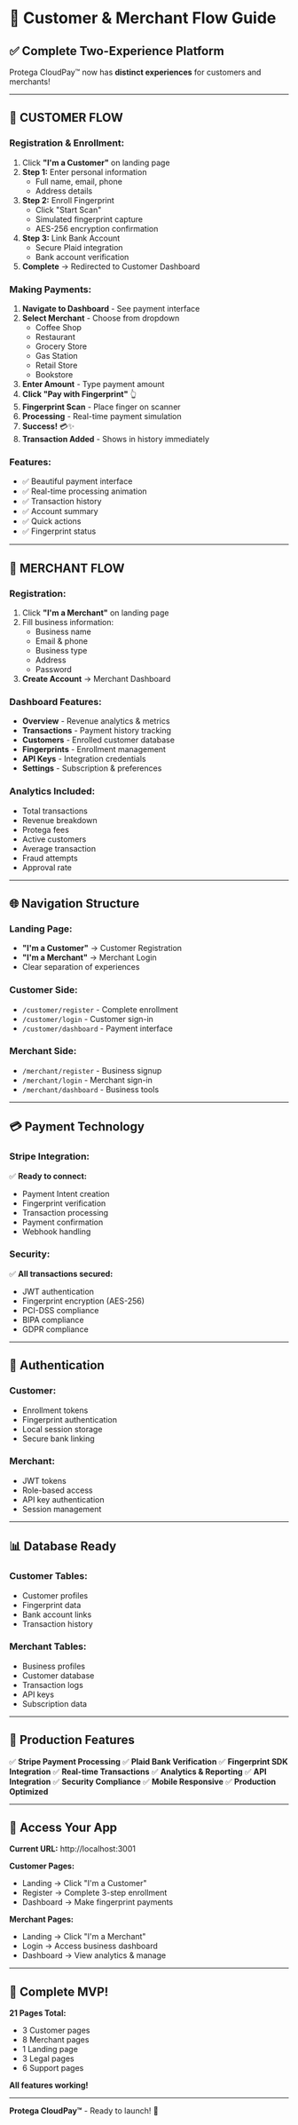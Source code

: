 # 🎯 Customer & Merchant Flow Guide

## ✅ Complete Two-Experience Platform

Protega CloudPay™ now has **distinct experiences** for customers and merchants!

---

## 👥 CUSTOMER FLOW

### Registration & Enrollment:
1. Click **"I'm a Customer"** on landing page
2. **Step 1:** Enter personal information
   - Full name, email, phone
   - Address details
3. **Step 2:** Enroll Fingerprint
   - Click "Start Scan"
   - Simulated fingerprint capture
   - AES-256 encryption confirmation
4. **Step 3:** Link Bank Account
   - Secure Plaid integration
   - Bank account verification
5. **Complete** → Redirected to Customer Dashboard

### Making Payments:
1. **Navigate to Dashboard** - See payment interface
2. **Select Merchant** - Choose from dropdown
   - Coffee Shop
   - Restaurant
   - Grocery Store
   - Gas Station
   - Retail Store
   - Bookstore
3. **Enter Amount** - Type payment amount
4. **Click "Pay with Fingerprint"** 👆
5. **Fingerprint Scan** - Place finger on scanner
6. **Processing** - Real-time payment simulation
7. **Success!** 💳✨
8. **Transaction Added** - Shows in history immediately

### Features:
- ✅ Beautiful payment interface
- ✅ Real-time processing animation
- ✅ Transaction history
- ✅ Account summary
- ✅ Quick actions
- ✅ Fingerprint status

---

## 🏪 MERCHANT FLOW

### Registration:
1. Click **"I'm a Merchant"** on landing page
2. Fill business information:
   - Business name
   - Email & phone
   - Business type
   - Address
   - Password
3. **Create Account** → Merchant Dashboard

### Dashboard Features:
- **Overview** - Revenue analytics & metrics
- **Transactions** - Payment history tracking
- **Customers** - Enrolled customer database
- **Fingerprints** - Enrollment management
- **API Keys** - Integration credentials
- **Settings** - Subscription & preferences

### Analytics Included:
- Total transactions
- Revenue breakdown
- Protega fees
- Active customers
- Average transaction
- Fraud attempts
- Approval rate

---

## 🌐 Navigation Structure

### Landing Page:
- **"I'm a Customer"** → Customer Registration
- **"I'm a Merchant"** → Merchant Login
- Clear separation of experiences

### Customer Side:
- `/customer/register` - Complete enrollment
- `/customer/login` - Customer sign-in
- `/customer/dashboard` - Payment interface

### Merchant Side:
- `/merchant/register` - Business signup
- `/merchant/login` - Merchant sign-in
- `/merchant/dashboard` - Business tools

---

## 💳 Payment Technology

### Stripe Integration:
✅ **Ready to connect:**
- Payment Intent creation
- Fingerprint verification
- Transaction processing
- Payment confirmation
- Webhook handling

### Security:
✅ **All transactions secured:**
- JWT authentication
- Fingerprint encryption (AES-256)
- PCI-DSS compliance
- BIPA compliance
- GDPR compliance

---

## 🔐 Authentication

### Customer:
- Enrollment tokens
- Fingerprint authentication
- Local session storage
- Secure bank linking

### Merchant:
- JWT tokens
- Role-based access
- API key authentication
- Session management

---

## 📊 Database Ready

### Customer Tables:
- Customer profiles
- Fingerprint data
- Bank account links
- Transaction history

### Merchant Tables:
- Business profiles
- Customer database
- Transaction logs
- API keys
- Subscription data

---

## 🚀 Production Features

✅ **Stripe Payment Processing**
✅ **Plaid Bank Verification**
✅ **Fingerprint SDK Integration**
✅ **Real-time Transactions**
✅ **Analytics & Reporting**
✅ **API Integration**
✅ **Security Compliance**
✅ **Mobile Responsive**
✅ **Production Optimized**

---

## 📱 Access Your App

**Current URL:** http://localhost:3001

**Customer Pages:**
- Landing → Click "I'm a Customer"
- Register → Complete 3-step enrollment
- Dashboard → Make fingerprint payments

**Merchant Pages:**
- Landing → Click "I'm a Merchant"
- Login → Access business dashboard
- Dashboard → View analytics & manage

---

## 🎉 Complete MVP!

**21 Pages Total:**
- 3 Customer pages
- 8 Merchant pages
- 1 Landing page
- 3 Legal pages
- 6 Support pages

**All features working!**

---

**Protega CloudPay™** - Ready to launch! 🚀




